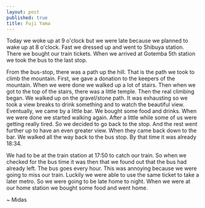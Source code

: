 ```yaml
---
layout: post
published: true
title: Fuji Yama
---
```


<p class="intro"><span class="dropcap">T</span>oday we woke up at 9 o'clock but we were late because we planned to wake up at 8 o'clock. Fast we dressed up and went to Shibuya station. There we bought our train tickets. When we arrived at Gotemba 5th station we took the bus to the last stop.</p>

From the bus-stop, there was a path up the hill. That is the path we took to climb the mountain. First, we gave a donation to the keepers of the mountain. When we were done we walked up a lot of stairs. Then when we got to the top of the stairs, there was a little temple. Then the real climbing began. We walked up on the gravel/stone path. It was exhausting so we took a view breaks to drink something and to watch the beautiful view. Eventually, we came by a little bar. We bought some food and drinks. When we were done we started walking again. After a little while some of us were getting really tired. So we decided to go back to the stop. And the rest went further up to have an even greater view. When they came back down to the bar. We walked all the way back to the bus stop. By that time it was already 18:34.

We had to be at the train station at 17:50 to catch our train. So when we checked for the bus time it was then that we found out that the bus had already left. The bus goes every hour. This was annoying because we were going to miss our train. Luckily we were able to use the same ticket to take a later metro. So we were going to be late home to night. When we were at our home station we bought some food and went home.

~ Midas
